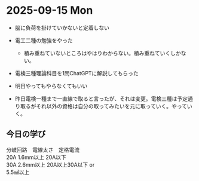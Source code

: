 # 2025-09-15 Mon
- 脳に負荷を掛けていかないと定着しない
- 電工二種の勉強をやった
  - 積み重ねていないところはやはりわからない。積み重ねていくしかない。
 
-  電検三種理論科目を1問ChatGPTに解説してもらった
  - 明日やってもやらなくてもいい

-  昨日電検一種まで一直線で取ると言ったが、それは変更。電検三種は予定通り取るがそれ以外の資格は自分の取ってみたいを元に取っていく。やっていく。

## 今日の学び
分岐回路　電線太さ　定格電流  
20A      1.6mm以上 20A以下  
30A      2.6mm以上 20A以上30A以下
            or  
         5.5㎟以上
